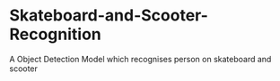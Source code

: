 # Skateboard-and-Scooter-Recognition
 A Object Detection Model which recognises person on skateboard and scooter
